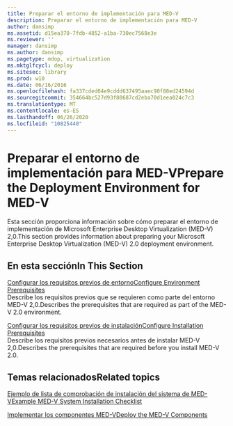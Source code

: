 ```yaml
---
title: Preparar el entorno de implementación para MED-V
description: Preparar el entorno de implementación para MED-V
author: dansimp
ms.assetid: d15ea370-7fdb-4852-a1ba-730ec7568e3e
ms.reviewer: ''
manager: dansimp
ms.author: dansimp
ms.pagetype: mdop, virtualization
ms.mktglfcycl: deploy
ms.sitesec: library
ms.prod: w10
ms.date: 06/16/2016
ms.openlocfilehash: fa337cded04e9cddd637495aaec90f88ed24594d
ms.sourcegitcommit: 354664bc527d93f80687cd2eba70d1eea024c7c3
ms.translationtype: MT
ms.contentlocale: es-ES
ms.lasthandoff: 06/26/2020
ms.locfileid: "10825440"
---
```

# <span data-ttu-id="2a1ba-103">Preparar el entorno de implementación para MED-V</span><span class="sxs-lookup"><span data-stu-id="2a1ba-103">Prepare the Deployment Environment for MED-V</span></span>


<span data-ttu-id="2a1ba-104">Esta sección proporciona información sobre cómo preparar el entorno de implementación de Microsoft Enterprise Desktop Virtualization (MED-V) 2,0.</span><span class="sxs-lookup"><span data-stu-id="2a1ba-104">This section provides information about preparing your Microsoft Enterprise Desktop Virtualization (MED-V) 2.0 deployment environment.</span></span>

## <span data-ttu-id="2a1ba-105">En esta sección</span><span class="sxs-lookup"><span data-stu-id="2a1ba-105">In This Section</span></span>


<a href="" id="configure-environment-prerequisites"></a>[<span data-ttu-id="2a1ba-106">Configurar los requisitos previos de entorno</span><span class="sxs-lookup"><span data-stu-id="2a1ba-106">Configure Environment Prerequisites</span></span>](configure-environment-prerequisites.md)  
<span data-ttu-id="2a1ba-107">Describe los requisitos previos que se requieren como parte del entorno MED-V 2,0.</span><span class="sxs-lookup"><span data-stu-id="2a1ba-107">Describes the prerequisites that are required as part of the MED-V 2.0 environment.</span></span>

<a href="" id="configure-installation-prerequisites"></a>[<span data-ttu-id="2a1ba-108">Configurar los requisitos previos de instalación</span><span class="sxs-lookup"><span data-stu-id="2a1ba-108">Configure Installation Prerequisites</span></span>](configure-installation-prerequisites.md)  
<span data-ttu-id="2a1ba-109">Describe los requisitos previos necesarios antes de instalar MED-V 2,0.</span><span class="sxs-lookup"><span data-stu-id="2a1ba-109">Describes the prerequisites that are required before you install MED-V 2.0.</span></span>

## <span data-ttu-id="2a1ba-110">Temas relacionados</span><span class="sxs-lookup"><span data-stu-id="2a1ba-110">Related topics</span></span>


[<span data-ttu-id="2a1ba-111">Ejemplo de lista de comprobación de instalación del sistema de MED-V</span><span class="sxs-lookup"><span data-stu-id="2a1ba-111">Example MED-V System Installation Checklist</span></span>](example-med-v-system-installation-checklist.md)

[<span data-ttu-id="2a1ba-112">Implementar los componentes MED-V</span><span class="sxs-lookup"><span data-stu-id="2a1ba-112">Deploy the MED-V Components</span></span>](deploy-the-med-v-components.md)

 

 





